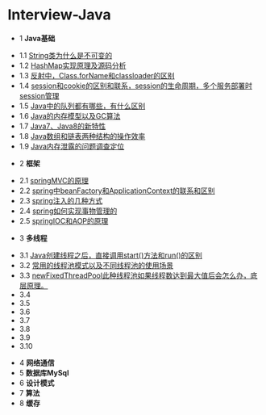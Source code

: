 # Interview-Java
* 1 **Java基础**
 - 1.1 [String类为什么是不可变的](01.1.md)
 - 1.2 [HashMap实现原理及源码分析](http://www.cnblogs.com/chengxiao/p/6059914.html)
 - 1.3 [反射中，Class.forName和classloader的区别](http://www.cnblogs.com/mangosoft/p/6485790.html)
 - 1.4 [session和cookie的区别和联系，session的生命周期，多个服务部署时session管理](http://blog.csdn.net/u012635819/article/details/50678602)
 - 1.5 [Java中的队列都有哪些，有什么区别](http://blog.csdn.net/madun/article/details/20313269)
 - 1.6 [Java的内存模型以及GC算法](http://www.cnblogs.com/AloneSword/p/4262255.html)
 - 1.7 [Java7、Java8的新特性](http://blog.csdn.net/samjustin1/article/details/52268004)
 - 1.8 [Java数组和链表两种结构的操作效率]()
 - 1.9 [Java内存泄露的问题调查定位](http://blog.csdn.net/gzh0222/article/details/8538727)
* 2 **框架**
 - 2.1 [springMVC的原理](http://www.cnblogs.com/zbf1214/p/5265117.html)
 - 2.2 [spring中beanFactory和ApplicationContext的联系和区别](http://blog.csdn.net/hi_kevin/article/details/7325554)
 - 2.3 [spring注入的几种方式](http://blessht.iteye.com/blog/1162131)
 - 2.4 [spring如何实现事物管理的](http://blog.csdn.net/trigl/article/details/50968079)
 - 2.5 [springIOC和AOP的原理](http://blog.csdn.net/luoshenfu001/article/details/5816408/)
* 3 **多线程**
 - 3.1 [Java创建线程之后，直接调用start()方法和run()的区别]()
 - 3.2 [常用的线程池模式以及不同线程池的使用场景]()
 - 3.3 [newFixedThreadPool此种线程池如果线程数达到最大值后会怎么办，底层原理。]()
 - 3.4 []()
 - 3.5 []()
 - 3.6 []()
 - 3.7 []()
 - 3.8 []()
 - 3.9 []()
 - 3.10 []()
* 4 **网络通信**
* 5 **数据库MySql**
* 6 **设计模式**
* 7 **算法**
* 8 **缓存**
